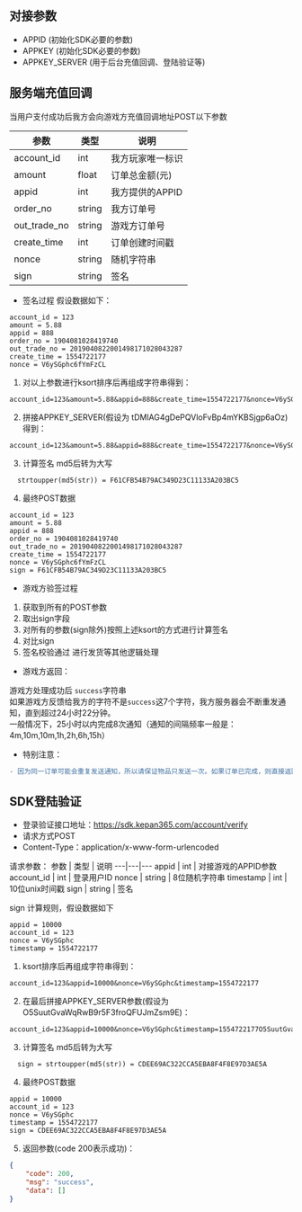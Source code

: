 ## 对接参数
 - APPID (初始化SDK必要的参数)
 - APPKEY (初始化SDK必要的参数)
 - APPKEY_SERVER (用于后台充值回调、登陆验证等)

## 服务端充值回调

当用户支付成功后我方会向游戏方充值回调地址POST以下参数

参数 | 类型 | 说明
---|---|---
account_id | int | 我方玩家唯一标识
amount | float | 订单总金额(元)
appid | int | 我方提供的APPID
order_no | string | 我方订单号
out_trade_no | string | 游戏方订单号
create_time | int | 订单创建时间戳
nonce | string | 随机字符串
sign | string | 签名

 * 签名过程 假设数据如下：
```
account_id = 123  
amount = 5.88  
appid = 888  
order_no = 1904081028419740  
out_trade_no = 2019040822001498171028043287  
create_time = 1554722177  
nonce = V6ySGphc6fYmFzCL
```
 1. 对以上参数进行ksort排序后再组成字符串得到：
```
account_id=123&amount=5.88&appid=888&create_time=1554722177&nonce=V6ySGphc6fYmFzCL&order_no=1904081028419740&out_trade_no=2019040822001498171028043287
```
 2. 拼接APPKEY_SERVER(假设为 tDMlAG4gDePQVloFvBp4mYKBSjgp6aOz)得到：
 ```
account_id=123&amount=5.88&appid=888&create_time=1554722177&nonce=V6ySGphc6fYmFzCL&order_no=1904081028419740&out_trade_no=2019040822001498171028043287tDMlAG4gDePQVloFvBp4mYKBSjgp6aOz
 ```
 3. 计算签名 md5后转为大写
 ```
   strtoupper(md5(str)) = F61CFB54B79AC349D23C11133A203BC5
 ```
 4. 最终POST数据
 ```
 account_id = 123  
 amount = 5.88  
 appid = 888  
 order_no = 1904081028419740  
 out_trade_no = 2019040822001498171028043287  
 create_time = 1554722177  
 nonce = V6ySGphc6fYmFzCL
 sign = F61CFB54B79AC349D23C11133A203BC5
 ```
 
 * 游戏方验签过程
 
 1. 获取到所有的POST参数
 2. 取出sign字段
 3. 对所有的参数(sign除外)按照上述ksort的方式进行计算签名
 4. 对比sign
 5. 签名校验通过 进行发货等其他逻辑处理
 
 * 游戏方返回：
 
 游戏方处理成功后 `success`字符串  
 如果游戏方反馈给我方的字符不是`success`这7个字符，我方服务器会不断重发通知，直到超过24小时22分钟。  
 一般情况下，25小时以内完成8次通知（通知的间隔频率一般是：4m,10m,10m,1h,2h,6h,15h）
 
 * 特别注意：
  ```diff
  - 因为同一订单可能会重复发送通知，所以请保证物品只发送一次。如果订单已完成，则直接返回 success
  ````

## SDK登陆验证

 - 登录验证接口地址：https://sdk.kepan365.com/account/verify
 - 请求方式POST 
 - Content-Type：application/x-www-form-urlencoded

请求参数：
参数 | 类型 | 说明
---|---|---
appid | int | 对接游戏的APPID参数
account_id | int | 登录用户ID
nonce | string | 8位随机字符串
timestamp | int | 10位unix时间戳
sign | string | 签名

sign 计算规则，假设数据如下

```
appid = 10000
account_id = 123
nonce = V6ySGphc
timestamp = 1554722177
```

 1. ksort排序后再组成字符串得到：
```
account_id=123&appid=10000&nonce=V6ySGphc&timestamp=1554722177
```

 2. 在最后拼接APPKEY_SERVER参数(假设为 O5SuutGvaWqRwB9r5F3froQFUJmZsm9E)：
```
account_id=123&appid=10000&nonce=V6ySGphc&timestamp=1554722177O5SuutGvaWqRwB9r5F3froQFUJmZsm9E
```

 3. 计算签名 md5后转为大写
 ```
   sign = strtoupper(md5(str)) = CDEE69AC322CCA5EBA8F4F8E97D3AE5A
 ```

 4. 最终POST数据
 ```
 appid = 10000
 account_id = 123
 nonce = V6ySGphc
 timestamp = 1554722177
 sign = CDEE69AC322CCA5EBA8F4F8E97D3AE5A
 ```


 5. 返回参数(code 200表示成功)：
```json
{
    "code": 200,
    "msg": "success",
    "data": []
}

```
